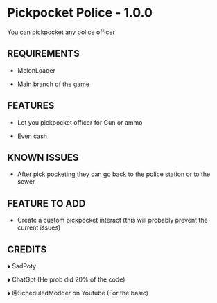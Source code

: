 # Pickpocket Police - 1.0.0

You can pickpocket any police officer

## REQUIREMENTS
- MelonLoader

- Main branch of the game

## FEATURES
- Let you pickpocket officer for Gun or ammo

- Even cash

## KNOWN ISSUES
- After pick pocketing they can go back to the police station or to the sewer

## FEATURE TO ADD
- Create a custom pickpocket interact (this will probably prevent the current issues)

## CREDITS
♦ SadPoty

♦ ChatGpt (He prob did 20% of the code)

♦ @ScheduledModder on Youtube (For the basic)
